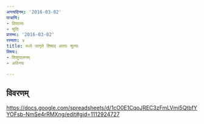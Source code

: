 ```yaml
---
अन्त्यदिनम्: '2016-03-02'
पात्राणि:
- विश्वासः
- श्रुतिः
प्रारम्भः: '2016-03-02'
रस्यता: ४
title: मध्ये जागृते शिषाव् अतपः श्रुत्याः
विषयः:
- शिशुपालनम्
- अविनयः

---
```


## विवरणम्
https://docs.google.com/spreadsheets/d/1cO0E1CqoJREC3zFmLVmi5QtbfYYOFsb-NmSe4rRMXng/edit#gid=1112924727

